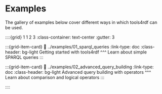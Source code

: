 # Examples

The gallery of examples below cover different ways in which tools4rdf can be used.

::::{grid} 1 1 2 3
:class-container: text-center
:gutter: 3

:::{grid-item-card}
:link: ../examples/01_sparql_queries
:link-type: doc
:class-header: bg-light
Getting started with tools4rdf
^^^
Learn about simple SPARQL queries
:::

:::{grid-item-card}
:link: ../examples/02_advanced_query_building
:link-type: doc
:class-header: bg-light
Advanced query building with operators
^^^
Learn about comparison and logical operators
:::

::::


